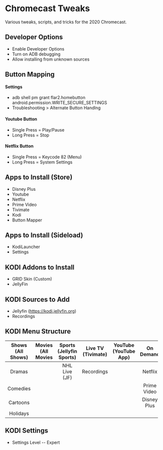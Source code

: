 # Chromecast Tweaks

Various tweaks, scripts, and tricks for the 2020 Chromecast.

## Developer Options

- Enable Developer Options
- Turn on ADB debugging
- Allow installing from unknown sources

## Button Mapping

#### Settings
- adb shell pm grant flar2.homebutton android.permission.WRITE_SECURE_SETTINGS
- Troubleshooting > Alternate Button Handlng

#### Youtube Button
- Single Press = Play/Pause
- Long Press = Stop

#### Netflix Button
- Single Press = Keycode 82 (Menu)
- Long Press = System Settings

## Apps to Install (Store)

- Disney Plus
- Youtube
- Netflix
- Prime Video
- Tivimate
- Kodi
- Button Mapper

## Apps to Install (Sideload)

- KodiLauncher
- Settings

## KODI Addons to Install

- GRID Skin (Custom)
- JellyFin

## KODI Sources to Add

- Jellyfin (https://kodi.jellyfin.org)
- Recordings

## KODI Menu Structure

| **Shows (All Shows)** | **Movies (All Movies** | **Sports (Jellyfin Sports)** | **Live TV (Tivimate)** | **YouTube (YouTube App)** | **On Demand** | **Settings (Kodi Settings)** |
|:-----------------:|:------------------:|:------------------------:|:------------------:|:---------------------:|:---------------------:|:------------------------:|
|       Dramas      |                    |         NHL Live (JF)    |     Recordings     |                       |        Netflix        |        TV Settings       |
|      Comedies     |                    |                          |                    |                       |      Prime Video      |           Files          |
|      Cartoons     |                    |                          |                    |                       |      Disney Plus      |           Apps           |
|      Holidays     |                    |                          |                    |                       |                       |           Exit           |

## KODI Settings

- Settings Level
-- Expert
